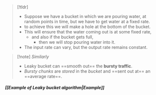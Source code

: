 >[!tldr] 
>- Suppose we have a bucket in which we are pouring water, at random points in time, but we have to get water at a fixed rate.
>- to achieve this we will make a hole at the bottom of the bucket. 
>- This will ensure that the water coming out is at some fixed rate, 
>	- and also if the bucket gets full,
>		- then we will stop pouring water into it.
>- The input rate can vary, but the output rate remains constant. 

>[!note] *Similarly*
>- Leaky bucket can ==smooth out== the **bursty traffic**.
>- *Bursty chunks* are *stored* in the *bucket* and ==sent out at== an ==average rate==.

##### *[[Example of Leaky bucket algorithm|Example]]*

